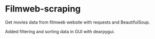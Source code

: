 # Filmweb-scraping
Get movies data from filmweb website with requests and BeautifulSoup.

Added filtering and sorting data in GUI with dearpygui.
